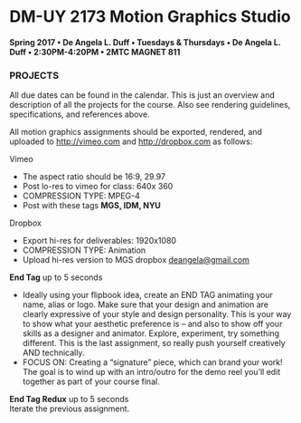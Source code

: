 # DM-UY 2173 Motion Graphics Studio

#### Spring 2017 • De Angela L. Duff • Tuesdays &amp; Thursdays • De Angela L. Duff • 2:30PM-4:20PM • 2MTC MAGNET 811

### PROJECTS
All due dates can be found in the calendar. This is just an overview and description of all the projects for the course. Also see rendering guidelines, specifications, and references above.

All motion graphics assignments should be exported, rendered, and uploaded to http://vimeo.com and http://dropbox.com as follows:

Vimeo
* The aspect ratio should be 16:9, 29.97
* Post lo-res to vimeo for class: 640x 360
* COMPRESSION TYPE: MPEG-4
* Post with these tags **MGS, IDM, NYU**

Dropbox
* Export hi-res for deliverables: 1920x1080
* COMPRESSION TYPE: Animation
* Upload hi-res version to MGS dropbox deangela@gmail.com

**End Tag**	up to 5 seconds	
* Ideally using your flipbook idea, create an END TAG animating your name, alias or logo. Make sure that your design and animation are clearly expressive of your style and design personality. This is your way to show what your aesthetic preference is – and also to show off your skills as a designer and animator. Explore, experiment, try something different. This is the last assignment, so really push yourself creatively AND technically.
* FOCUS ON: Creating a “signature” piece, which can brand your work! The goal is to wind up with an intro/outro for the demo reel you’ll edit together as part of your course final.

**End Tag Redux** up to 5 seconds	
Iterate the previous assignment.
